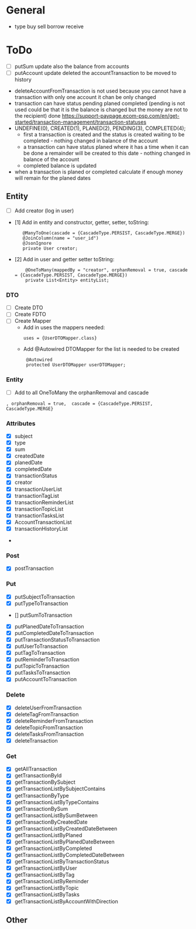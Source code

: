 # General

- type buy sell borrow receive

# ToDo

- [ ] putSum update also the balance from accounts
- [ ] putAccount update deleted the accountTransaction to be moved to history
- deleteAccountFromTransaction is not used because you cannot have a transaction with only one account it chan be only
  changed
- transaction can have status pending planed completed (pending is not used could be that it is the balance is changed
  but the money are not to the recipient)
  done https://support-paypage.ecom-psp.com/en/get-started/transaction-management/transaction-statuses
- UNDEFINE(0),
  CREATED(1),
  PLANED(2),
  PENDING(3),
  COMPLETED(4);
    - first a transaction is created and the status is created waiting to be completed - nothing changed in balance of
      the account
    - a transaction can have status planed where it has a time when it can be done a remainder will be created to this
      date - nothing changed in balance of the account
    - completed balance is updated
- when a transaction is planed or completed calculate if enough money will remain for the planed dates

## Entity

- [ ] Add creator (log in user)
- [1] Add in entity and constructor, getter, setter, toString:
   ```
      @ManyToOne(cascade = {CascadeType.PERSIST, CascadeType.MERGE})
      @JoinColumn(name = "user_id")
      @JsonIgnore
      private User creator;
  ```
- [2] Add in user and getter setter toString:
  ```
      @OneToMany(mappedBy = "creator", orphanRemoval = true, cascade = {CascadeType.PERSIST, CascadeType.MERGE})
      private List<Entity> entityList;
  ```

### DTO

- [ ] Create DTO
- [ ] Create FDTO
- [ ] Create Mapper
    - Add in uses the mappers needed:
      ```
      uses = {UserDTOMapper.class}
      ```
    - Add @Autowired DTOMapper for the list is needed to be created
      ```
       @Autowired
       protected UserDTOMapper userDTOMapper;
      ```

### Entity

- [ ] Add to all OneToMany the orphanRemoval and cascade

```
, orphanRemoval = true,  cascade = {CascadeType.PERSIST, CascadeType.MERGE}
```

### Attributes

- [x] subject
- [x] type
- [x] sum
- [x] createdDate
- [x] planedDate
- [x] completedDate
- [x] transactionStatus
- [x] creator
- [x] transactionUserList
- [x] transactionTagList
- [x] transactionReminderList
- [x] transactionTopicList
- [x] transactionTasksList
- [x] AccountTransactionList
- [x] transactionHistoryList

-

### Post

- [x] postTransaction

### Put

- [x] putSubjectToTransaction
- [x] putTypeToTransaction
- [] putSumToTransaction
- [x] putPlanedDateToTransaction
- [x] putCompletedDateToTransaction
- [x] putTransactionStatusToTransaction
- [x] putUserToTransaction
- [x] putTagToTransaction
- [x] putReminderToTransaction
- [x] putTopicToTransaction
- [x] putTasksToTransaction
- [x] putAccountToTransaction

### Delete

- [x] deleteUserFromTransaction
- [x] deleteTagFromTransaction
- [x] deleteReminderFromTransaction
- [x] deleteTopicFromTransaction
- [x] deleteTasksFromTransaction
- [x] deleteTransaction

### Get

- [x] getAllTransaction
- [x] getTransactionById
- [x] getTransactionBySubject
- [x] getTransactionListBySubjectContains
- [x] getTransactionByType
- [x] getTransactionListByTypeContains
- [x] getTransactionBySum
- [x] getTransactionListBySumBetween
- [x] getTransactionByCreatedDate
- [x] getTransactionListByCreatedDateBetween
- [x] getTransactionListByPlaned
- [x] getTransactionListByPlanedDateBetween
- [x] getTransactionListByCompleted
- [x] getTransactionListByCompletedDateBetween
- [x] getTransactionListByTransactionStatus
- [x] getTransactionListByUser
- [x] getTransactionListByTag
- [x] getTransactionListByReminder
- [x] getTransactionListByTopic
- [x] getTransactionListByTasks
- [x] getTransactionListByAccountWithDirection

## Other
